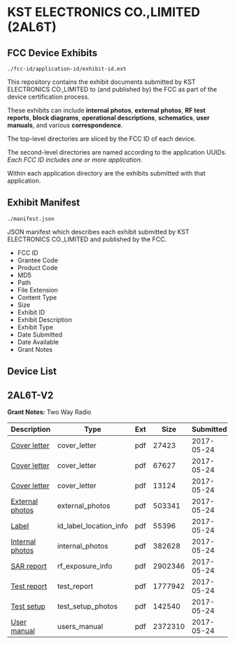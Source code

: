 # KST ELECTRONICS CO.,LIMITED (2AL6T)
## FCC Device Exhibits

```
./fcc-id/application-id/exhibit-id.ext
```

This repository contains the exhibit documents submitted by KST ELECTRONICS CO.,LIMITED to (and published by) the FCC as part of the device certification process.

These exhibits can include **internal photos**, **external photos**, **RF test reports**, **block diagrams**, **operational descriptions**, **schematics**, **user manuals**, and various **correspondence**.

The top-level directories are sliced by the FCC ID of each device.

The second-level directories are named according to the application UUIDs. *Each FCC ID includes one or more application.*

Within each application directory are the exhibits submitted with that application. 

## Exhibit Manifest

```
./manifest.json
```

JSON manifest which describes each exhibit submitted by KST ELECTRONICS CO.,LIMITED and published by the FCC.

- FCC ID
- Grantee Code
- Product Code
- MD5
- Path
- File Extension
- Content Type
- Size
- Exhibit ID
- Exhibit Description
- Exhibit Type
- Date Submitted
- Date Available
- Grant Notes

## Device List
## 2AL6T-V2
**Grant Notes:** Two Way Radio

| Description | Type | Ext | Size | Submitted | Available |
| ----------- | ---- | --- | ---- | --------- | --------- |
| [Cover letter](2AL6T-V2/499bf271680835b628fdfb6acae20864/3401606.pdf) | cover_letter | pdf | 27423 | 2017-05-24 | 2017-05-24 |
| [Cover letter](2AL6T-V2/499bf271680835b628fdfb6acae20864/3401607.pdf) | cover_letter | pdf | 67627 | 2017-05-24 | 2017-05-24 |
| [Cover letter](2AL6T-V2/499bf271680835b628fdfb6acae20864/3401608.pdf) | cover_letter | pdf | 13124 | 2017-05-24 | 2017-05-24 |
| [External photos](2AL6T-V2/499bf271680835b628fdfb6acae20864/3401609.pdf) | external_photos | pdf | 503341 | 2017-05-24 | 2017-05-24 |
| [Label](2AL6T-V2/499bf271680835b628fdfb6acae20864/3401610.pdf) | id_label_location_info | pdf | 55396 | 2017-05-24 | 2017-05-24 |
| [Internal photos](2AL6T-V2/499bf271680835b628fdfb6acae20864/3401611.pdf) | internal_photos | pdf | 382628 | 2017-05-24 | 2017-05-24 |
| [SAR report](2AL6T-V2/499bf271680835b628fdfb6acae20864/3401615.pdf) | rf_exposure_info | pdf | 2902346 | 2017-05-24 | 2017-05-24 |
| [Test report](2AL6T-V2/499bf271680835b628fdfb6acae20864/3401703.pdf) | test_report | pdf | 1777942 | 2017-05-24 | 2017-05-24 |
| [Test setup](2AL6T-V2/499bf271680835b628fdfb6acae20864/3401705.pdf) | test_setup_photos | pdf | 142540 | 2017-05-24 | 2017-05-24 |
| [User manual](2AL6T-V2/499bf271680835b628fdfb6acae20864/3401704.pdf) | users_manual | pdf | 2372310 | 2017-05-24 | 2017-05-24 |
